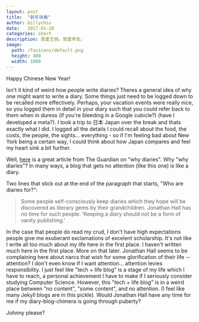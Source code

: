 ```yaml
---
layout: post
title:  "新年快樂"
author: billychiu
date:   2017-01-28
categories: short
description: 我愛王朋。我愛李友。
image:
  path: /favicons/default.png
  height: 400
  width: 1000
---
```


Happy Chinese New Year!

Isn't it kind of weird how people write diaries? Theres a general idea of why one might want to write a diary. Some things just need to be logged down to be recalled more effectively. Perhaps, your vacation events were really nice, so you logged them in detail in your diary such that you could refer back to them when in duress (if you're bleeding in a Google cubicle?) (have I developed a meta?). I took a trip to 日本 Japan over the break and thats exactly what I did. I logged all the details I could recall about the food, the costs, the people, the sights... everything - so if I'm feeling bad about New York being a certain way, I could think about how Japan compares and feel my heart sink a bit further.

Well, [here](https://www.theguardian.com/theobserver/2001/jan/28/features.review17) is a great article from The Guardian on "why diaries". Why "why diaries"? In many ways, a blog that gets no attention (like this one) is like a diary.

Two lines that stick out at the end of the paragraph that starts, "Who are diaries for?":

<blockquote>
Some people self-consciously keep diaries which they hope will be discovered as literary gems by their grandchildren. Jonathan Hall has no time for such people: 'Keeping a diary should not be a form of vanity publishing.'
</blockquote>

In the case that people do read my crud, I don't have high expectations people give me exuberant exclamations of excelent scholarship. It's not like I write all too much about my life here in the first place. I haven't written much here in the first place. More on that later. Jonathan Hall seems to be complaining here about narcs that wish for some glorification of their life -- attention? I don't even know if I want attention... attention levies responsibility. I just feel like "tech + life blog" is a stage of my life which I have to reach, a personal achievement I have to make if I seriously consider studying Computer Science. However, this "tech + life blog" is in a weird place between "no content", "some content", and no attention. (I feel like many Jekyll blogs are in this pickle). Would Jonathan Hall have any time for me if my diary-blog-chimera is going through puberty?

Johnny please?